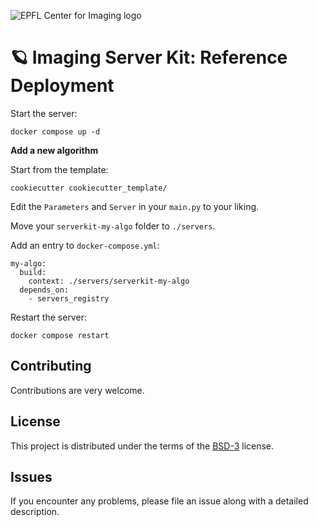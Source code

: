 ![EPFL Center for Imaging logo](https://imaging.epfl.ch/resources/logo-for-gitlab.svg)
# 🪐 Imaging Server Kit: Reference Deployment

Start the server:

```
docker compose up -d
```

**Add a new algorithm**

Start from the template:

```
cookiecutter cookiecutter_template/
```

Edit the `Parameters` and `Server` in your `main.py` to your liking.

Move your `serverkit-my-algo` folder to `./servers`.

Add an entry to `docker-compose.yml`:

```
my-algo:
  build:
    context: ./servers/serverkit-my-algo
  depends_on:
    - servers_registry
```

Restart the server:

```
docker compose restart
```

## Contributing

Contributions are very welcome.

## License

This project is distributed under the terms of the [BSD-3](http://opensource.org/licenses/BSD-3-Clause) license.

## Issues

If you encounter any problems, please file an issue along with a detailed description.
